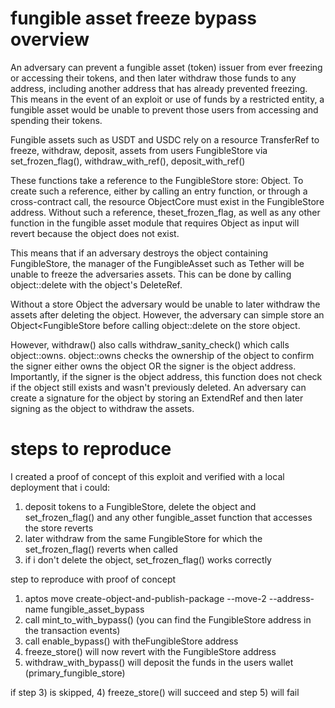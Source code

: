 # fungible asset freeze bypass overview

An adversary can prevent a fungible asset (token) issuer from ever freezing or accessing their tokens, and then later withdraw those funds to any address, including another address that has already prevented freezing. This means in the event of an exploit or use of funds by a restricted entity, a fungible asset would be unable to prevent those users from accessing and spending their tokens.

Fungible assets such as USDT and USDC rely on a resource TransferRef to freeze, withdraw, deposit, assets from users FungibleStore via set_frozen_flag(), withdraw_with_ref(), deposit_with_ref()

These functions take a reference to the FungibleStore store: Object<T>. To create such a reference, either by calling an entry function, or through a cross-contract call, the resource ObjectCore must exist in the FungibleStore address. Without such a reference, theset_frozen_flag, as well as any other function in the fungible asset module that requires Object<T> as input will revert because the object does not exist.

This means that if an adversary destroys the object containing FungibleStore, the manager of the FungibleAsset such as Tether will be unable to freeze the adversaries assets. This can be done by calling object::delete with the object's DeleteRef.

Without a store Object<T> the adversary would be unable to later withdraw the assets after deleting the object. However, the adversary can simple store an Object<FungibleStore before calling object::delete on the store object.

However, withdraw() also calls withdraw_sanity_check() which calls object::owns. object::owns checks the ownership of the object to confirm the signer either owns the object OR the signer is the object address. Importantly, if the signer is the object address, this function does not check if the object still exists and wasn't previously deleted. An adversary can create a signature for the object by storing an ExtendRef and then later signing as the object to withdraw the assets.

# steps to reproduce
I created a proof of concept of this exploit and verified with a local deployment that i could:

1) deposit tokens to a FungibleStore, delete the object and set_frozen_flag() and any other fungible_asset function that accesses the store reverts
2) later withdraw from the same FungibleStore for which the set_frozen_flag() reverts when called
3) if i don't delete the object, set_frozen_flag() works correctly

step to reproduce with proof of concept

1) aptos move create-object-and-publish-package --move-2 --address-name fungible_asset_bypass
2) call mint_to_with_bypass() (you can find the FungibleStore address in the transaction events)
3) call enable_bypass() with theFungibleStore address
4) freeze_store() will now revert with the FungibleStore address
5) withdraw_with_bypass() will deposit the funds in the users wallet (primary_fungible_store)

if step 3) is skipped, 4) freeze_store() will succeed and step 5) will fail


